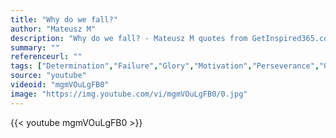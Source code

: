 ```yaml
---
title: "Why do we fall?"
author: "Mateusz M"
description: "Why do we fall? - Mateusz M quotes from GetInspired365.com"
summary: ""
referenceurl: ""
tags: ["Determination","Failure","Glory","Motivation","Perseverance","Quitters",]
source: "youtube"
videoid: "mgmVOuLgFB0"
image: "https://img.youtube.com/vi/mgmVOuLgFB0/0.jpg"
---
```


{{< youtube mgmVOuLgFB0 >}}
